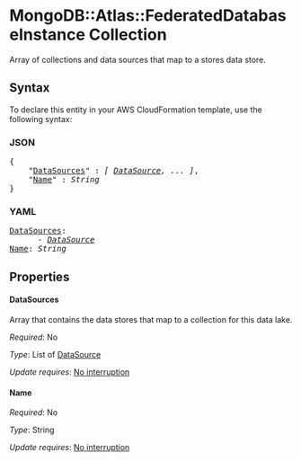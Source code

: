 # MongoDB::Atlas::FederatedDatabaseInstance Collection

Array of collections and data sources that map to a stores data store.

## Syntax

To declare this entity in your AWS CloudFormation template, use the following syntax:

### JSON

<pre>
{
    "<a href="#datasources" title="DataSources">DataSources</a>" : <i>[ <a href="datasource.md">DataSource</a>, ... ]</i>,
    "<a href="#name" title="Name">Name</a>" : <i>String</i>
}
</pre>

### YAML

<pre>
<a href="#datasources" title="DataSources">DataSources</a>: <i>
      - <a href="datasource.md">DataSource</a></i>
<a href="#name" title="Name">Name</a>: <i>String</i>
</pre>

## Properties

#### DataSources

Array that contains the data stores that map to a collection for this data lake.

_Required_: No

_Type_: List of <a href="datasource.md">DataSource</a>

_Update requires_: [No interruption](https://docs.aws.amazon.com/AWSCloudFormation/latest/UserGuide/using-cfn-updating-stacks-update-behaviors.html#update-no-interrupt)

#### Name

_Required_: No

_Type_: String

_Update requires_: [No interruption](https://docs.aws.amazon.com/AWSCloudFormation/latest/UserGuide/using-cfn-updating-stacks-update-behaviors.html#update-no-interrupt)

